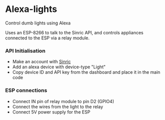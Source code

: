 # Alexa-lights
Control dumb lights using Alexa

Uses an ESP-8266 to talk to the Sinric API, and controls appliances connected to the ESP via a relay module.

### API Initialisation
- Make an account with [Sinric](https://sinric.com)
- Add an alexa device with device-type "Light"
- Copy device ID and API key from the dashboard and place it in the main code 
 
### ESP connections
- Connect IN pin of relay module to pin D2 (GPIO4)
- Connect the wires from the light to the relay 
- Connect 5V power supply for the ESP

